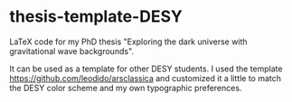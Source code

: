 # thesis-template-DESY
LaTeX code for my PhD thesis "Exploring the dark universe with gravitational wave backgrounds". 

It can be used as a template for other DESY students. I used the template https://github.com/leodido/arsclassica and customized it a little to match the DESY color scheme and my own typographic preferences.
